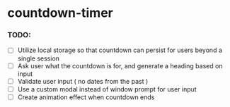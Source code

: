 # countdown-timer

### TODO:
- [ ] Utilize local storage so that countdown can persist for users beyond a single session
- [ ] Ask user what the countdown is for, and generate a heading based on input
- [ ] Validate user input ( no dates from the past )
- [ ] Use a custom modal instead of window prompt for user input
- [ ] Create animation effect when countdown ends
